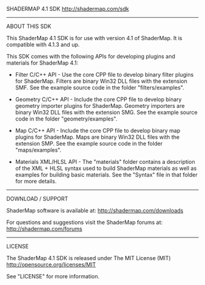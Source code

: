 SHADERMAP 4.1 SDK
http://shadermap.com/sdk

-----------

ABOUT THIS SDK

This ShaderMap 4.1 SDK is for use with version 4.1 of ShaderMap. It is compatible 
with 4.1.3 and up. 

This SDK comes with the following APIs for developing plugins and materials for 
ShaderMap 4.1:

* Filter C/C++ API - Use the core CPP file to develop binary filter plugins for 
ShaderMap. Filters are binary Win32 DLL files with the extension SMF. See the 
example source code in the folder "filters/examples". 

* Geometry C/C++ API - Include the core CPP file to develop binary geometry importer
plugins for ShaderMap. Geometry importers are binary Win32 DLL files with the
extension SMG. See the example source code in the folder "geometry/examples". 

* Map C/C++ API - Include the core CPP file to develop binary map plugins for
ShaderMap. Maps are binary Win32 DLL files with the extension SMP. See the 
example source code in the folder "maps/examples". 

* Materials XML/HLSL API - The "materials" folder contains a description of the 
XML + HLSL syntax used to build ShaderMap materials as well as examples for 
building basic materials. See the "Syntax" file in that folder for more details.

-----------

DOWNLOAD / SUPPORT

ShaderMap software is available at:
http://shadermap.com/downloads

For questions and suggestions visit the ShaderMap forums at:
http://shadermap.com/forums

-----------

LICENSE

The ShaderMap 4.1 SDK is released under The MIT License (MIT)
http://opensource.org/licenses/MIT

See "LICENSE" for more information.

